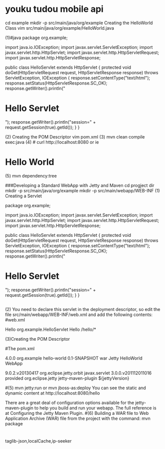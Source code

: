 youku tudou mobile api
===
cd example 
mkdir -p src/main/java/org/example
Creating the HelloWorld Class
vim src/main/java/org/example/HelloWorld.java 

(1)#java
package org.example;
 
import java.io.IOException;
import javax.servlet.ServletException;
import javax.servlet.http.HttpServlet;
import javax.servlet.http.HttpServletRequest;
import javax.servlet.http.HttpServletResponse;
 
public class HelloServlet extends HttpServlet
{
    protected void doGet(HttpServletRequest request, HttpServletResponse response) throws ServletException, IOException
    {
        response.setContentType("text/html");
        response.setStatus(HttpServletResponse.SC_OK);
        response.getWriter().println("<h1>Hello Servlet</h1>");
        response.getWriter().println("session=" + request.getSession(true).getId());
    }
}

(2) Creating the POM Descriptor
 vim pom.xml
(3)  mvn clean compile exec:java 
(4) # curl http://localhost:8080  or ie
      <h1>Hello World</h1>
(5) mvn dependency:tree
  
###Developing a Standard WebApp with Jetty and Maven
cd progject dir
mkdir -p src/main/java/org/example
mkdir -p src/main/webapp/WEB-INF
(1) Creating a Servlet
 
package org.example;
 
import java.io.IOException;
import javax.servlet.ServletException;
import javax.servlet.http.HttpServlet;
import javax.servlet.http.HttpServletRequest;
import javax.servlet.http.HttpServletResponse;
 
public class HelloServlet extends HttpServlet
{
    protected void doGet(HttpServletRequest request, HttpServletResponse response) throws ServletException, IOException
    {
        response.setContentType("text/html");
        response.setStatus(HttpServletResponse.SC_OK);
        response.getWriter().println("<h1>Hello Servlet</h1>");
        response.getWriter().println("session=" + request.getSession(true).getId());
    }
}
##
(2) You need to declare this servlet in the deployment descriptor, so edit the file src/main/webapp/WEB-INF/web.xml and add the following contents:
#web.xml 
<?xml version="1.0" encoding="ISO-8859-1"?>
<web-app
   xmlns="http://java.sun.com/xml/ns/javaee"
   xmlns:xsi="http://www.w3.org/2001/XMLSchema-instance"
   xsi:schemaLocation="http://java.sun.com/xml/ns/javaee http://java.sun.com/xml/ns/javaee/web-app_3_0.xsd"
   metadata-complete="false"
   version="3.0">
 
  <servlet>
    <servlet-name>Hello</servlet-name>
    <servlet-class>org.example.HelloServlet</servlet-class>
  </servlet>
  <servlet-mapping>
    <servlet-name>Hello</servlet-name>
    <url-pattern>/hello/*</url-pattern>
  </servlet-mapping>
</web-app>

(3)Creating the POM Descriptor

#The pom.xml  
<project xmlns="http://maven.apache.org/POM/4.0.0"
         xmlns:xsi="http://www.w3.org/2001/XMLSchema-instance"
         xsi:schemaLocation="http://maven.apache.org/POM/4.0.0 http://maven.apache.org/maven-v4_0_0.xsd">
 
  <modelVersion>4.0.0</modelVersion>
  <groupId>org.example</groupId>
  <artifactId>hello-world</artifactId>
  <version>0.1-SNAPSHOT</version>
  <packaging>war</packaging>
  <name>Jetty HelloWorld WebApp</name>
 
  <properties>
      <jettyVersion>9.0.2.v20130417</jettyVersion>
  </properties>
 
  <dependencies>
    <dependency>
      <groupId>org.eclipse.jetty.orbit</groupId>
      <artifactId>javax.servlet</artifactId>
      <version>3.0.0.v201112011016</version>
      <scope>provided</scope>
    </dependency>
  </dependencies>
 
  <build>
    <plugins>
      <plugin>
        <groupId>org.eclipse.jetty</groupId>
        <artifactId>jetty-maven-plugin</artifactId>
        <version>${jettyVersion}</version>
      </plugin>
    </plugins>
  </build>
 
</project>

#(5) mvn jetty:run
or mvn jboss-as:deploy
You can see the static and dynamic content at http://localhost:8080/hello

There are a great deal of configuration options available for the jetty-maven-plugin to help you build and run your webapp. The full reference is at Configuring the Jetty Maven Plugin.
#(6) Building a WAR file  to Web Application Archive (WAR) file from the project with the command:
mvn package    
#
taglib-json,localCache,ip-seeker
